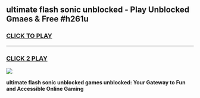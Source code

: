 
## ultimate flash sonic unblocked - Play Unblocked Gmaes & Free #h261u
<h3>
<a href="https://news.freeplayer.one?title=ultimate_flash_sonic_unblocked&ref=24F">CLICK TO PLAY</a></h3>
<hr>

<h3>
<a href="https://news.freeplayer.one?title=ultimate_flash_sonic_unblocked&ref=24F">CLICK 2 PLAY</a>
  
</h3>

<a href="https://news.freeplayer.one?title=ultimate_flash_sonic_unblocked&ref=24F/"><img src="https://clearcache.store/games.png"></a>


**ultimate flash sonic unblocked games unblocked: Your Gateway to Fun and Accessible Online Gaming**

